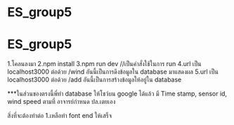 # ES_group5
# ES_group5



1.โคลนลงมา
2.npm install 
3.npm run dev //เป็นคำสั่งใช้ในการ run 
4.url เป็น localhost3000 ต่อด้วย /wind อันนี้เป็นการดึงข้อมูลใน database มาแสดงผล
5.url เป็น localhost3000 ต่อด้วย /add อันนี้เป็นการสร้างข้อมูลให้อยู่ใน database 

***ในส่วนของตรงนี้พี่ทำ database ให้โชว์บน google ได้แล้ว มี Time stamp, sensor id, wind speed ตามที่ อาจารย์กำหนด ปล.เตยเอง


สิ่งที่จะต้องทำต่อ 
1.เหลือทำ font end ให้เสร็จ 
